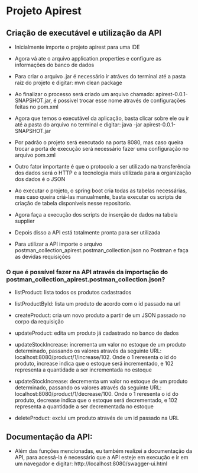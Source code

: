 ﻿# Projeto Apirest


## Criação de executável e utilização da API

- Inicialmente importe o projeto apirest para uma IDE

- Agora vá ate o arquivo application.properties e configure as informações do banco de dados

- Para criar o arquivo .jar é necessário ir atráves do terminal até a pasta raiz do projeto e digitar: mvn clean package

- Ao finalizar o processo será criado um arquivo chamado: apirest-0.0.1-SNAPSHOT.jar, é possivel trocar esse nome através de configurações feitas no pom.xml

- Agora que temos o executável da aplicação, basta clicar sobre ele ou ir até a pasta do arquivo no terminal e digitar: java -jar apirest-0.0.1-SNAPSHOT.jar

- Por padrão o projeto será executado na porta 8080, mas caso queira trocar a porta de execução será necessário fazer uma configuração no arquivo pom.xml

- Outro fator importante é que o protocolo a ser utilizado na transferência dos dados será o HTTP e a tecnologia mais utilizada para a organização dos dados é o JSON 

- Ao executar o projeto, o spring boot cria todas as tabelas necessárias, mas caso queira criá-las manualmente, basta executar os scripts de criação de tabela disponiveis nesse repositorio.

- Agora faça a execução dos scripts de inserção de dados na tabela supplier

- Depois disso a API está totalmente pronta para ser utilizada

- Para utilizar a API importe o arquivo postman_collection_apirest.postman_collection.json no Postman e faça as devidas requisições

### O que é possível fazer na API através da importação do postman_collection_apirest.postman_collection.json?

- listProduct: lista todos os produtos cadastrados

- listProductById: lista um produto de acordo com o id passado na url

- createProduct: cria um novo produto a partir de um JSON passado no corpo da requisição

- updateProduct: edita um produto já cadastrado no banco de dados

- updateStockIncrease: incrementa um valor no estoque de um produto determinado, passando os valores através da seguinte URL: localhost:8080/product/1/increase/102. Onde o 1 reresenta o id do produto, increase indica que o estoque será incrementado, e 102 representa a quantidade a ser incrementada no estoque  

- updateStockIncrease: decrementa um valor no estoque de um produto determinado, passando os valores através da seguinte URL: localhost:8080/product/1/decrease/100. Onde o 1 reresenta o id do produto, decrease indica que o estoque será decrementado, e 102 representa a quantidade a ser decrementada no estoque

- deleteProduct: exclui um produto através de um id passado na URL



## Documentação da API:

- Além das funções mencionadas, eu também realizei a documentação da API, para acessá-la é necessário que a API esteje em execução e ir em um navegador e digitar: http://localhost:8080/swagger-ui.html



